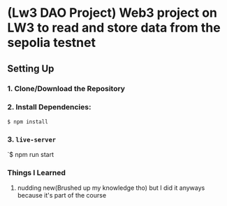 # (Lw3 DAO Project) Web3 project on LW3 to read and store data from the sepolia testnet

## Setting Up

### 1. Clone/Download the Repository

### 2. Install Dependencies:

`$ npm install`

### 3. `live-server`

`$ npm run start

### Things I Learned

1. nudding new(Brushed up my knowledge tho) but I did it anyways because it's part of the course
